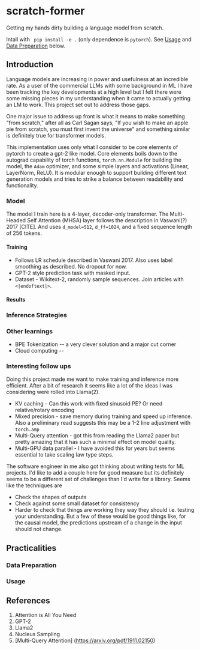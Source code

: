 # scratch-former

Getting my hands dirty building a language model from scratch.

Intall with ` pip install -e .` (only dependence is `pytorch`).
See [Usage](#usage) and [Data Preparation](#data-preparation) below.

## Introduction

Language models are increasing in power and usefulness at an incredible rate.
As a user of the commercial LLMs with some background in ML I have been tracking
the key developments at a high level but I felt there were some missing pieces in
my understanding when it came to actually getting an LM to work. This project set
out to address those gaps.

One major issue to address up front is what it means to make something "from scratch,"
after all as Carl Sagan says, "If you wish to make an apple pie from scratch, you must
first invent the universe" and something similar is definitely true for transformer
models.

This implementation uses only what I consider to be core elements of pytorch to create
a gpt-2 like model. Core elements boils down to the autograd capability of torch
functions, `torch.nn.Module` for building the model, the `Adam` optimizer, and some
simple layers and activations (Linear, LayerNorm, ReLU). It is modular enough to support
building different text generation models and tries to strike a balance between
readability and functionality.

### Model

The model I train here is a 4-layer, decoder-only transformer. The Multi-Headed Self
Attention (MHSA) layer follows the description in Vaswani(?) 2017 [CITE]. And uses
`d_model=512`, `d_ff=1024`, and a fixed sequence length of 256 tokens.

#### Training

- Follows LR schedule described in Vaswani 2017. Also uses label smoothing as described.
  No dropout for now.
- GPT-2 style prediction task with masked input.
- Dataset - Wikitext-2, randomly sample sequences. Join articles with `<|endoftext|>`.


#### Results

### Inference Strategies

### Other learnings
- BPE Tokenization -- a very clever solution and a major cut corner
- Cloud computing --

### Interesting follow ups

Doing this project made me want to make training and inference more efficient.
After a bit of research it seems like a lot of the ideas I was considering were rolled
into Llama(2).

- KV caching - Can this work with fixed sinusoid PE? Or need relative/rotary encoding
- Mixed precision - save memory during training and speed up inference. Also a
  preliminary read suggests this may be a 1-2 line adjustment with `torch.amp`
- Multi-Query attention - got this from reading the Llama2 paper but pretty amazing that
  it has such a minimal effect on model quality.
- Multi-GPU data parallel - I have avoided this for years but seems essential to take
  scaling law type steps.

The software engineer in me also got thinking about writing tests for ML projects. I'd
like to add a couple here for good measure but its definitely seems to be a different
set of challenges than I'd write for a library. Seems like the techniques are
- Check the shapes of outputs
- Check against some small dataset for consistency
- Harder to check that things are working they way they should i.e. testing your
  understanding. But a few of these would be good things like, for the causal model, the
predictions upstream of a change in the input should not change.

## Practicalities

### Data Preparation

### Usage

## References

1. Attention is All You Need
1. GPT-2
1. Llama2
1. Nucleus Sampling
1. [Multi-Query Attention] (https://arxiv.org/pdf/1911.02150)
